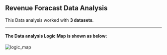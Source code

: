 ## Revenue Foracast Data Analysis

This Data analysis worked with **3 datasets**.

------
#### The Data analysis Logic Map is shown as below:
![logic_map](https://user-images.githubusercontent.com/90363752/205504933-c35e6fb9-4a1c-4942-abcd-71d2888cefb9.png)
